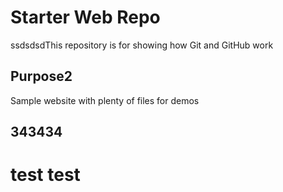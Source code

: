 # Starter Web Repo

ssdsdsdThis repository is for showing how Git and GitHub work

## Purpose2

Sample website with plenty of files for demos

## 343434

# test test